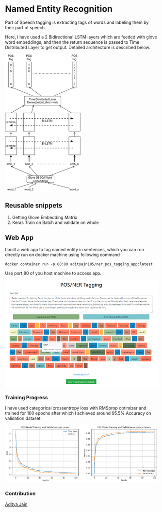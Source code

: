 # Named Entity Recognition

Part of Speech tagging is extracting tags of words and labeling them by their part of speech.

Here, I have used a 2 Bidirectional LSTM layers which are feeded with glove word embeddings, and then the return sequence is passed to Time Distributed Layer to get output. Detailed architecture is described below.

![architecture](arch.png)

## Reusable snippets

1. Getting Glove Embedding Matrix
2. Keras Train on Batch and validate on whole

## Web App

I built a web app to tag named entity in sentences, which you can run directly run on docker machine using following command

    docker container run -p 80:80 adityajn105/ner_pos_tagging_app:latest
    
Use port 80 of you host machine to access app.

![Web App](web_app.png)


### Training Progress

I have used categorical crossentropy loss with RMSprop optimizer and trained for 100 epochs after which I achieved around 95.5% Accuracy on validation dataset.

![train_val](train_val_progress.png)

### Contribution

[Aditya Jain](https://adityajain.me)